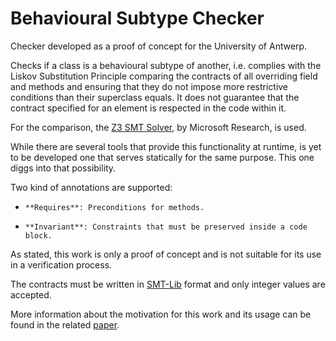 Behavioural Subtype Checker
===========================

Checker developed as a proof of concept for the University of Antwerp. 

Checks if a class is a behavioural subtype of another, i.e. complies with the Liskov Substitution Principle  comparing the contracts of all overriding field and methods and ensuring that they do not impose more restrictive conditions than their superclass equals. It does not guarantee that the contract specified for an element is respected in the code within it.

For the comparison, the [Z3 SMT Solver](http://z3.codeplex.com/), by Microsoft Research, is used.

While there are several tools that provide this functionality at runtime, is yet to be developed one that serves statically for the same purpose. This one diggs into that possibility.

Two kind of annotations are supported:

*     **Requires**: Preconditions for methods.
*     **Invariant**: Constraints that must be preserved inside a code block. 


As stated, this work is only a proof of concept and is not suitable for its use in a verification process.

The contracts must be written in [SMT-Lib](http://www.smtlib.org/) format and only integer values are accepted.

More information about the motivation for this work and its usage can be found in the related [paper](https://www.dropbox.com/s/8za9s4388layh10/StaticBehaviouralSubtypingMayorga.pdf).